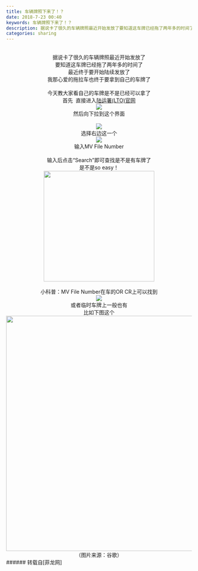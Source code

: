 ```yaml
---
title: 车辆牌照下来了！？
date: 2018-7-23 00:40
keywords: 车辆牌照下来了！？
description: 据说卡了很久的车辆牌照最近开始发放了要知道这车牌已经拖了两年多的时间了最近终于要开始陆续发放了我那心爱的拖拉车也终于要拿到自己的车牌了今天教大家看自己的车牌是不是已经可以拿了首先  直接进入陆运署(LTO)官网然后向下拉到这个界面选择右边这一个输入MV File Number输入后点击“Search”即可查找是不是有车牌了是不是so easy！小科普：MV File Number在车的OR CR上可以找到或者临时车牌上一般也有比如下图这个（图片来源：谷歌）
categories: sharing
---
```

<td class="t_f" id="postmessage_1539738">

<div align="center"><br/>
据说卡了很久的车辆牌照最近开始发放了<br/>
要知道这车牌已经拖了两年多的时间了<br/>
最近终于要开始陆续发放了<br/>
我那心爱的拖拉车也终于要拿到自己的车牌了<br/>
<br/>
今天教大家看自己的车牌是不是已经可以拿了<br/>
首先  直接进入<a href="https://www.lto.net.ph/" target="_blank">陆运署(LTO)官网</a><br/>

<img aid="890810" data-cf-modified-87a7699d9eab53b8ebff1202-="" file="data/attachment/forum/201807/23/002320dtgxuvtpp0exddnj.png.thumb.jpg" id="aimg_890810" inpost="1" onclick="" onmouseover="" src="http://www.flw.ph/data/attachment/forum/201807/23/002320dtgxuvtpp0exddnj.png" style="cursor:pointer" zoomfile="data/attachment/forum/201807/23/002320dtgxuvtpp0exddnj.png"/>


<br/>
然后向下拉到这个界面<br/>
<br/>

<img aid="890811" data-cf-modified-87a7699d9eab53b8ebff1202-="" file="data/attachment/forum/201807/23/002509uk5koktcsfflo1dk.png.thumb.jpg" id="aimg_890811" inpost="1" onclick="" onmouseover="" src="http://www.flw.ph/data/attachment/forum/201807/23/002509uk5koktcsfflo1dk.png" style="cursor:pointer" zoomfile="data/attachment/forum/201807/23/002509uk5koktcsfflo1dk.png"/>


<br/>
选择右边这一个<br/>

<img aid="890812" data-cf-modified-87a7699d9eab53b8ebff1202-="" file="data/attachment/forum/201807/23/002641hpdpjy0pmmknjzpk.png.thumb.jpg" id="aimg_890812" inpost="1" onclick="" onmouseover="" src="http://www.flw.ph/data/attachment/forum/201807/23/002641hpdpjy0pmmknjzpk.png" style="cursor:pointer" zoomfile="data/attachment/forum/201807/23/002641hpdpjy0pmmknjzpk.png"/>


<br/>
输入MV File Number<br/>
<br/>
输入后点击“Search”即可查找是不是有车牌了<br/>
是不是so easy！<br/>
<img alt="" border="0" class="zoom" data-cf-modified-87a7699d9eab53b8ebff1202-="" file="https://www.jiuwa.net/tuku/20170727/ZcdwMniJ.gif" height="300" id="aimg_X5tI3" onclick="" onmouseover="" src="https://www.jiuwa.net/tuku/20170727/ZcdwMniJ.gif" width="300"/><br/>
<br/>
小科普：MV File Number在车的OR CR上可以找到<br/>

<img aid="890813" data-cf-modified-87a7699d9eab53b8ebff1202-="" file="data/attachment/forum/201807/23/003114hjak69jagp4k24j2.png.thumb.jpg" id="aimg_890813" inpost="1" onclick="" onmouseover="" src="http://www.flw.ph/data/attachment/forum/201807/23/003114hjak69jagp4k24j2.png" style="cursor:pointer" zoomfile="data/attachment/forum/201807/23/003114hjak69jagp4k24j2.png"/>


<br/>
或者临时车牌上一般也有<br/>
比如下图这个<br/>
<img alt="" border="0" class="zoom" data-cf-modified-87a7699d9eab53b8ebff1202-="" file="https://s3-ap-northeast-1.amazonaws.com/cgblogassets/blog/ph_PH/wp-content/uploads/2018/04/Screen-Shot-2018-04-18-at-9.37.29-PM.png" height="638" id="aimg_e98qC" onclick="" onmouseover="" src="https://s3-ap-northeast-1.amazonaws.com/cgblogassets/blog/ph_PH/wp-content/uploads/2018/04/Screen-Shot-2018-04-18-at-9.37.29-PM.png" width="653"/><br/>
（图片来源：谷歌）</div></td>
###### 转载自[菲龙网]